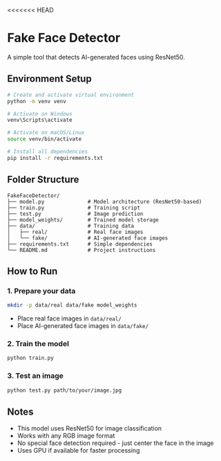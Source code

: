 <<<<<<< HEAD
# Fake Face Detector

A simple tool that detects AI-generated faces using ResNet50.

## Environment Setup

```bash
# Create and activate virtual environment
python -m venv venv

# Activate on Windows
venv\Scripts\activate

# Activate on macOS/Linux
source venv/bin/activate

# Install all dependencies
pip install -r requirements.txt
```

## Folder Structure
```
FakeFaceDetector/
├── model.py              # Model architecture (ResNet50-based)
├── train.py              # Training script
├── test.py               # Image prediction
├── model_weights/        # Trained model storage
├── data/                 # Training data
│   ├── real/             # Real face images
│   └── fake/             # AI-generated face images
├── requirements.txt      # Simple dependencies
└── README.md             # Project instructions
```

## How to Run

### 1. Prepare your data
```bash
mkdir -p data/real data/fake model_weights
```
- Place real face images in `data/real/`
- Place AI-generated face images in `data/fake/`

### 2. Train the model
```bash
python train.py
```

### 3. Test an image
```bash
python test.py path/to/your/image.jpg
```
## Notes
- This model uses ResNet50 for image classification
- Works with any RGB image format
- No special face detection required - just center the face in the image
- Uses GPU if available for faster processing

